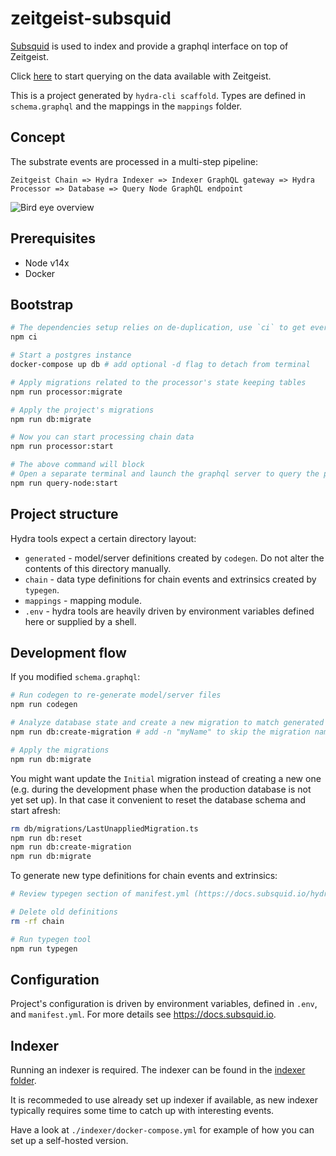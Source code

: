 # zeitgeist-subsquid

[Subsquid](https://www.subsquid.io/) is used to index and provide a graphql interface on top of Zeitgeist. 

Click [here](https://processor.zeitgeist.pm/graphql) to start querying on the data available with Zeitgeist.

This is a project generated by `hydra-cli scaffold`. Types are defined  in  `schema.graphql` and the mappings in the `mappings` folder.

## Concept

The substrate events are processed in a multi-step pipeline:

    Zeitgeist Chain => Hydra Indexer => Indexer GraphQL gateway => Hydra Processor => Database => Query Node GraphQL endpoint

![Bird eye overview](https://docs.subsquid.io/~/files/v0/b/gitbook-28427.appspot.com/o/assets%2F-MdI-MAyz-csivC8mmdb%2Fsync%2Fe587479ff22ad79886861487b2734b6556302d10.png?generation=1624891459661016&alt=media)

## Prerequisites

* Node v14x
* Docker

## Bootstrap

```bash
# The dependencies setup relies on de-duplication, use `ci` to get everything right
npm ci

# Start a postgres instance
docker-compose up db # add optional -d flag to detach from terminal

# Apply migrations related to the processor's state keeping tables
npm run processor:migrate

# Apply the project's migrations
npm run db:migrate

# Now you can start processing chain data
npm run processor:start

# The above command will block
# Open a separate terminal and launch the graphql server to query the processed data
npm run query-node:start
```

## Project structure

Hydra tools expect a certain directory layout:

* `generated` - model/server definitions created by `codegen`. Do not alter the contents of this directory manually.
* `chain` - data type definitions for chain events and extrinsics created by `typegen`.
* `mappings` - mapping module.
* `.env` - hydra tools are heavily driven by environment variables defined here or supplied by a shell.

## Development flow

If you modified `schema.graphql`:

```bash
# Run codegen to re-generate model/server files
npm run codegen

# Analyze database state and create a new migration to match generated models
npm run db:create-migration # add -n "myName" to skip the migration name prompt

# Apply the migrations
npm run db:migrate
```

You might want update the `Initial` migration instead of creating a new one (e.g. during the development phase when the production database is not yet set up). In that case it convenient to reset the database schema and start afresh:

```bash
rm db/migrations/LastUnappliedMigration.ts
npm run db:reset
npm run db:create-migration
npm run db:migrate
```

To generate new type definitions for chain events and extrinsics:

```bash
# Review typegen section of manifest.yml (https://docs.subsquid.io/hydra-typegen)

# Delete old definitions
rm -rf chain

# Run typegen tool
npm run typegen
```

## Configuration

Project's configuration is driven by environment variables, defined in `.env`,
and `manifest.yml`. For more details see https://docs.subsquid.io.

## Indexer

Running an indexer is required. The indexer can be found in the [indexer folder](./indexer).

It is recommeded to use already set up indexer if available, as new indexer typically
requires some time to catch up with interesting events.

Have a look at `./indexer/docker-compose.yml` for example of how you can set up a self-hosted version.